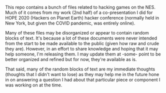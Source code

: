 This repo contains a bunch of files related to hacking games on the NES. Much of it comes
from my work (2nd half) of a co-presentation I did for HOPE 2020 (Hackers on Planet Earth)
hacker conference (normally held in New York, but given the COVID pandemic, was entirely
online).

Many of these files may be disorganized or appear to contain random blocks of text. It's
because a lot of these documents were never intended from the start to be made
available to the public (given how raw and crude they are). However, in an effort to
share knowledge and hoping that it may help someone, I'm releasing them. I may
update them at -some- point to be better organized and refined but for now, they're
available as is.

That said, many of the random blocks of text are my immediate thoughts (thoughts that I
didn't want to lose) as they may help me in the future hone in on answering a question I
had about that particular piece or component I was working on at the time. 
